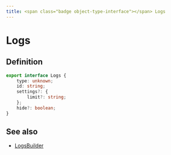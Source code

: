 ```yaml
---
title: <span class="badge object-type-interface"></span> Logs
---
```

# <span class="badge object-type-interface"></span> Logs

## Definition

```typescript
export interface Logs {
	type: unknown;
	id: string;
	settings?: {
		limit?: string;
	};
	hide?: boolean;
}

```
## See also

 * <span class="badge builder"></span> [LogsBuilder](./builder-LogsBuilder.md)
